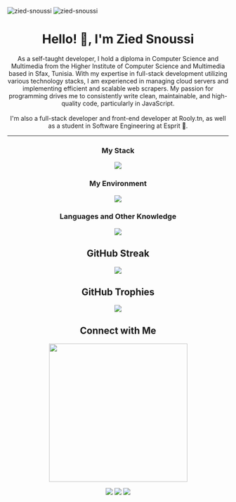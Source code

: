 <p align="left">
  <img src="https://komarev.com/ghpvc/?username=zied-snoussi&label=Profile%20views&color=0e75b6&style=flat" alt="zied-snoussi" />
  <img src="https://img.shields.io/github/followers/zied-snoussi?label=Follow&style=social" alt="zied-snoussi" />
</p>

<h1 align="center">Hello! 👋, I'm Zied Snoussi</h1>

<p align="center">As a self-taught developer, I hold a diploma in Computer Science and Multimedia from the Higher Institute of Computer Science and Multimedia based in Sfax, Tunisia. With my expertise in full-stack development utilizing various technology stacks, I am experienced in managing cloud servers and implementing efficient and scalable web scrapers. My passion for programming drives me to consistently write clean, maintainable, and high-quality code, particularly in JavaScript. 
<br/><br/>
I'm also a full-stack developer and front-end developer at Rooly.tn, as well as a student in Software Engineering at Esprit 🚀.</p>
<hr/>

<h3 align="center">My Stack</h3>

<p align="center">
  <img src="https://skillicons.dev/icons?i=react,next,redux,express,typescript,javascript,tailwindcss,prisma,postgres,mongodb" />
</p>

<h3 align="center">My Environment</h3>

<p align="center">
  <img src="https://skillicons.dev/icons?i=git,vscode,linux,vercel,postman,docker,bash,ai,github" />
</p>

<h3 align="center">Languages and Other Knowledge</h3>

<p align="center">
  <img src="https://skillicons.dev/icons?i=java,python,bash,latex,jquery,mysql,selenium,blender,bootstrap,c,eclipse,flask,github,grafana,html,idea,ai,md,maven,nestjs,nextjs,nginx,nodejs,ps,php,postman,powershell,pr,prisma,py,redux,regex,sqlite,stackoverflow,tailwind,threejs,ts,unity" />
</p>

<h2 align="center">GitHub Streak</h2>

<p align="center">
  <img src="http://github-readme-streak-stats.herokuapp.com?user=zied-snoussi&theme=dark&background=000000" />
</p>

<h2 align="center">GitHub Trophies</h2>

<p align="center">
  <img src="https://github-profile-trophy.vercel.app/?username=zied-snoussi&theme=onestar&row=1" />
</p>

<h2 align="center">Connect with Me</h2>

<p align="center">
  <a href="https://linkedin.com/in/zied-snoussi">
    <img src="https://github.com/zied-snoussi/zied-snoussi/assets/74665047/6f6f9fd6-ef4b-42e8-a105-448c865fd2a6" width="315px" />
  </a>
</p>

              
<p align="center">
  <a href="mailto:ziedsnoussi.tn@gmail.com"><img src="https://img.shields.io/badge/Email-D14836?style=for-the-badge&logo=gmail&logoColor=white" /></a>
  <a href="https://linkedin.com/in/zied-snoussi"><img src="https://img.shields.io/badge/LinkedIn-0077B5?style=for-the-badge&logo=linkedin&logoColor=white" /></a>
  <a href="https://twitter.com/ziedalsnoussi"><img src="https://img.shields.io/badge/Twitter-1DA1F2?style=for-the-badge&logo=twitter&logoColor=white" /></a>
</p>
